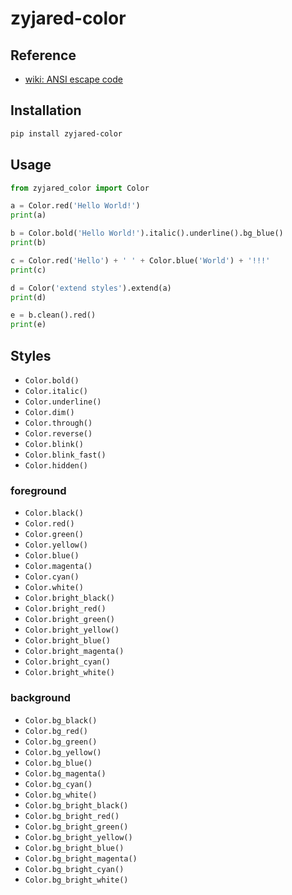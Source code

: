 # zyjared-color

## Reference

- [wiki: ANSI escape code](https://en.wikipedia.org/wiki/ANSI_escape_code#Colors)

## Installation

```sh
pip install zyjared-color
```

## Usage

```python
from zyjared_color import Color

a = Color.red('Hello World!')
print(a)

b = Color.bold('Hello World!').italic().underline().bg_blue()
print(b)

c = Color.red('Hello') + ' ' + Color.blue('World') + '!!!'
print(c)

d = Color('extend styles').extend(a)
print(d)

e = b.clean().red()
print(e)
```


## Styles

- `Color.bold()`
- `Color.italic()`
- `Color.underline()`
- `Color.dim()`
- `Color.through()`
- `Color.reverse()`
- `Color.blink()`
- `Color.blink_fast()`
- `Color.hidden()`

### foreground

- `Color.black()`
- `Color.red()`
- `Color.green()`
- `Color.yellow()`
- `Color.blue()`
- `Color.magenta()`
- `Color.cyan()`
- `Color.white()`
- `Color.bright_black()`
- `Color.bright_red()`
- `Color.bright_green()`
- `Color.bright_yellow()`
- `Color.bright_blue()`
- `Color.bright_magenta()`
- `Color.bright_cyan()`
- `Color.bright_white()`

### background

- `Color.bg_black()`
- `Color.bg_red()`
- `Color.bg_green()`
- `Color.bg_yellow()`
- `Color.bg_blue()`
- `Color.bg_magenta()`
- `Color.bg_cyan()`
- `Color.bg_white()`
- `Color.bg_bright_black()`
- `Color.bg_bright_red()`
- `Color.bg_bright_green()`
- `Color.bg_bright_yellow()`
- `Color.bg_bright_blue()`
- `Color.bg_bright_magenta()`
- `Color.bg_bright_cyan()`
- `Color.bg_bright_white()`
